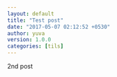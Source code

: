 ```yaml
---
layout: default
title: "Test post"
date: "2017-05-07 02:12:52 +0530"
author: yuva
version: 1.0.0
categories: [tils]
---
```


2nd post
